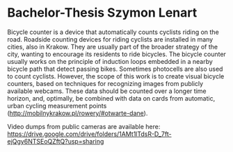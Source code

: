 # Bachelor-Thesis Szymon Lenart
Bicycle counter is a device that automatically counts cyclists riding on the road. Roadside counting devices for riding cyclists are installed in many cities, also in Krakow. They are usually part of the broader strategy of the city, wanting to encourage its residents to ride bicycles. The bicycle counter usually works on the principle of induction loops embedded in a nearby bicycle path that detect passing bikes. Sometimes photocells are also used to count cyclists. However, the scope of this work is to create visual bicycle counters, based on techniques for recognizing images from publicly available webcams. These data should be counted over a longer time horizon, and, optimally, be combined with data on cards from automatic, urban cycling measurement points (http://mobilnykrakow.pl/rowery/#otwarte-dane).

Video dumps from public cameras are available here: https://drive.google.com/drive/folders/1AMt1lTdsR-D_7ft-ejQgy6NTSEoQZftQ?usp=sharing
